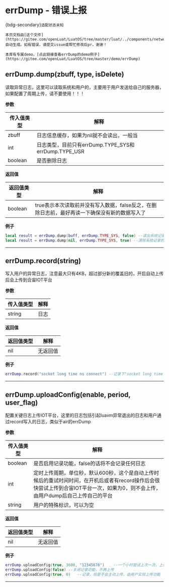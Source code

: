 # errDump - 错误上报

{bdg-secondary}`适配状态未知`

```{note}
本页文档由[这个文件](https://gitee.com/openLuat/LuatOS/tree/master/luat/../components/network/errdump/luat_lib_errdump.c)自动生成。如有错误，请提交issue或帮忙修改后pr，谢谢！
```

```{tip}
本库有专属demo，[点此链接查看errDump的demo例子](https://gitee.com/openLuat/LuatOS/tree/master/demo/errDump)
```

## errDump.dump(zbuff, type, isDelete)

读取异常日志，这里可以读取系统和用户的，主要用于用户发送给自己的服务器，如果配置了周期上传，请不要使用！！！

**参数**

|传入值类型|解释|
|-|-|
|zbuff|日志信息缓存，如果为nil就不会读出，一般当|
|int|日志类型，目前只有errDump.TYPE_SYS和errDump.TYPE_USR|
|boolean|是否删除日志|

**返回值**

|返回值类型|解释|
|-|-|
|boolean|true表示本次读取前并没有写入数据，false反之，在删除日志前，最好再读一下确保没有新的数据写入了|

**例子**

```lua
local result = errDump.dump(buff, errDump.TYPE_SYS, false) --读出系统记录的异常日志
local result = errDump.dump(nil, errDump.TYPE_SYS, true) --清除系统记录的异常日志

```

---

## errDump.record(string)

写入用户的异常日志，注意最大只有4KB，超过部分新的覆盖旧的，开启自动上传后会上传到合宙IOT平台

**参数**

|传入值类型|解释|
|-|-|
|string|日志|

**返回值**

|返回值类型|解释|
|-|-|
|nil|无返回值|

**例子**

```lua
errDump.record("socket long time no connect") --记录下"socket long time no connect"

```

---

## errDump.uploadConfig(enable, period, user_flag)

配置关键日志上传IOT平台，这里的日志包括引起luavm异常退出的日志和用户通过record写入的日志，类似于air的errDump

**参数**

|传入值类型|解释|
|-|-|
|boolean|是否启用记录功能，false的话将不会记录任何日志|
|int|定时上传周期，单位秒，默认600秒，这个是自动上传时候后的重试时间时间，在开机后或者有record操作后会很快尝试上传到合宙IOT平台一次，如果为0，则不会上传，由用户dump后自己上传自己的平台|
|string|用户的特殊标识，可以为空|

**返回值**

|返回值类型|解释|
|-|-|
|nil|无返回值|

**例子**

```lua
errDump.uploadConfig(true, 3600, "12345678")	--一个小时尝试上次一次，上传时会在imei后附加上12345678
errDump.uploadConfig(false)	--关闭记录功能，不再上传
errDump.uploadConfig(true, 0)	--记录，但是不会主动上传，由用户实现上传功能

```

---

